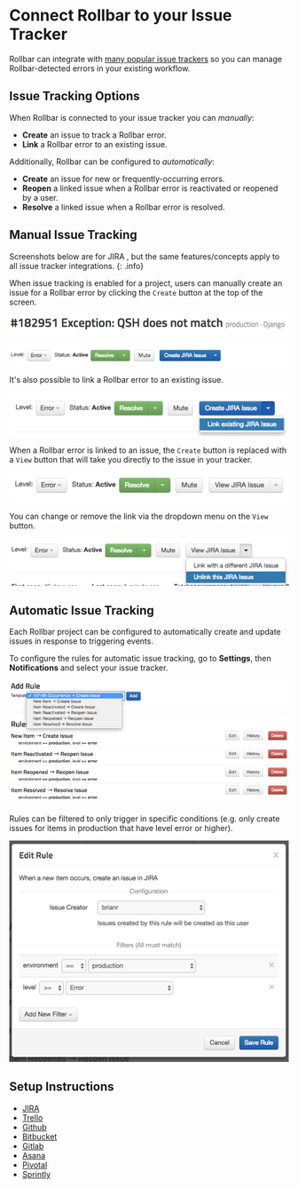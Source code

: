 # Connect Rollbar to your Issue Tracker

Rollbar can integrate with [many popular issue trackers](/docs/tools/#issue-tracking) so you can manage Rollbar-detected errors in your existing workflow.

## Issue Tracking Options

When Rollbar is connected to your issue tracker you can _manually_:

* **Create** an issue to track a Rollbar error.
* **Link** a Rollbar error to an existing issue.

Additionally, Rollbar can be configured to _automatically_:

* **Create** an issue for new or frequently-occurring errors.
* **Reopen** a linked issue when a Rollbar error is reactivated or reopened by a user.
* **Resolve** a linked issue when a Rollbar error is resolved.

## Manual Issue Tracking

Screenshots below are for JIRA , but the same features/concepts apply to all issue tracker integrations.
{: .info}

When issue tracking is enabled for a project, users can manually create an issue for a Rollbar error by clicking the `Create` button at the top of the screen.

![](../images/guides/issue-tracking/create_issue.png)

It's also possible to link a Rollbar error to an existing issue.

![](../images/guides/issue-tracking/link_issue.png)

When a Rollbar error is linked to an issue, the `Create` button is replaced with a `View` button that will take you directly to the issue in your tracker.

![](../images/guides/issue-tracking/view_issue.png)

You can change or remove the link via the dropdown menu on the `View` button.

![](../images/guides/issue-tracking/unlink_issue.png)

## Automatic Issue Tracking

Each Rollbar project can be configured to automatically create and update issues in response to triggering events.

To configure the rules for automatic issue tracking, go to **Settings**, then **Notifications** and select your issue tracker.

![](../images/guides/issue-tracking/issues_add_rule.png)

Rules can be filtered to only trigger in specific conditions (e.g. only create issues for items in production that have level error or higher).

![](../images/guides/issue-tracking/issues_edit_rule.png)

## Setup Instructions
* [JIRA](/docs/jira/)
* [Trello](/docs/trello/)
* [Github](/docs/github/#github-issues)
* [Bitbucket](/docs/bitbucket/#creating-bitbucket-issues-from-a-rollbar-project)
* [Gitlab](/docs/gitlab/#creating-gitlab-issues-from-a-rollbar-project)
* [Asana](/docs/asana)
* [Pivotal](/docs/pivotal)
* [Sprintly](/docs/sprintly)
